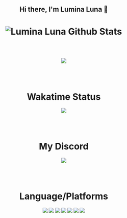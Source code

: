 <h2 align="center"><strong>Hi there, I'm Lumina Luna</strong> 👋<h2>

<h1 align="center">
  <img alt="Lumina Luna Github Stats" src="https://github-readme-stats.codestackr.vercel.app/api?username=luminalunaa&show_icons=true&hide_border=true&theme=radical" />
</h1>

[website]: https://tokisaki.xyz
[twitter]: https://twitter.com/tokisaki
[youtube]: https://youtube.com/codeSTACKr
[instagram]: https://instagram.com/codeSTACKr
[linkedin]: https://linkedin.com/in/codeSTACKr
[webdevplaylist]: https://www.youtube.com/playlist?list=PLkwxH9e_vrAJ0WbEsFA9W3I1W-g_BTsbt
[jsplaylist]: https://www.youtube.com/playlist?list=PLkwxH9e_vrALRJKu7wfXby3MKeflhTu6B
[cssplaylist]: https://www.youtube.com/playlist?list=PLkwxH9e_vrALSdvZuEh6gqQdmDoDIoqz4
[reactplaylist]: https://www.youtube.com/playlist?list=PLkwxH9e_vrAK4TdffpxKY3QGyHCpxFcQ0
<br>
<br>
<p align="center">
<a href="https://github.com/luminalunaa?tab=repositories">
  <img src="https://github-readme-stats.vercel.app/api/top-langs/?username=luminalunaa&layout=compact&show_icons=true&title_color=fff&icon_color=79ff97&text_color=9f9f9f&bg_color=151515" />
</a>
</p>
<br>
<br>
<h1 align="center"><strong>Wakatime Status</strong></h1>
<p align="center">
<img src="https://github-readme-stats.vercel.app/api/wakatime?username=luminaluna" />
</p>
<br>
<br>
<h1 align="center"><strong>My Discord</strong></h1>
<p align="center">
<img src="https://discord.c99.nl/widget/theme-3/242969117479403520.png" />
</p>
<br>
<br>
<h1 align="center"><strong>Language/Platforms<strong></h1>
<p align="center">
  <img src="https://img.shields.io/discord/738991925721432165?label=Discord&logo=discord&style=for-the-badge">
  <img src="https://img.shields.io/badge/-JavaScript-F7DF1C?style=for-the-badge&logo=javascript&logoColor=000000">
  <img src="https://img.shields.io/badge/-Node.js-3c873a?style=for-the-badge&logo=node.js&logoColor=ffffff">
  <img src="https://img.shields.io/badge/-Windows-0078D6?style=for-the-badge&logo=windows&logoColor=ffffff" />
  <img src="https://img.shields.io/badge/-Bash-4EAA25?style=for-the-badge&logo=gnu-bash&logoColor=ffffff" />
  <img src="https://img.shields.io/badge/-MongoDB-4EAA25?style=for-the-badge&logo=mongodb&logoColor=ffffff" />
  <img src="https://img.shields.io/badge/-VSCODE-FFFFFF?style=for-the-badge&logo=visual-studio-code&logoColor=0000FF" />
</p>
